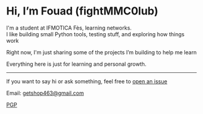 # Hi, I’m Fouad (fightMMC0lub)

I'm a student at IFMOTICA Fès, learning networks.  
I like building small Python tools, testing stuff, and exploring how things work

Right now, I'm just sharing some of the projects I’m building to help me learn 

Everything here is just for learning and personal growth.

---

If you want to say hi or ask something, feel free to [open an issue](https://github.com/fightMMC0lub/fightMMC0lub/issues)  

Email: getshop463@gmail.com

[PGP ](https://github.com/fightMMC0lub/fightmmc0lub.github.io/blob/main/assets/pgp-public.asc)
